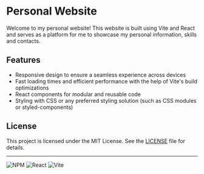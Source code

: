 # Personal Website

Welcome to my personal website! This website is built using Vite and React and serves as a platform for me to showcase my personal information, skills and contacts.

## Features

- Responsive design to ensure a seamless experience across devices
- Fast loading times and efficient performance with the help of Vite's build optimizations
- React components for modular and reusable code
- Styling with CSS or any preferred styling solution (such as CSS modules or styled-components)

## License

This project is licensed under the MIT License. See the [LICENSE](LICENSE) file for details.

---
![NPM](https://img.shields.io/badge/NPM-%23CB3837.svg?style=for-the-badge&logo=npm&logoColor=white)
![React](https://img.shields.io/badge/react-%2320232a.svg?style=for-the-badge&logo=react&logoColor=%2361DAFB)
![Vite](https://img.shields.io/badge/vite-%23646CFF.svg?style=for-the-badge&logo=vite&logoColor=white)
